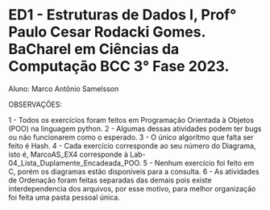 # ED1 - Estruturas de Dados I, Prof° Paulo Cesar Rodacki Gomes. BaCharel em Ciências da Computação BCC 3° Fase 2023. 
Aluno: Marco Antônio Samelsson

OBSERVAÇÕES:

1 - Todos os exercícios foram feitos em Programação Orientada à Objetos (POO) na linguagem python. 
2 - Algumas dessas atividades podem ter bugs ou não funcionarem como o esperado.
3 - O único algoritmo que falta ser feito é Hash.
4 - Cada exercício corresponde ao seu número do Diagrama, isto é, MarcoAS_EX4 corresponde à Lab-04_Lista_Duplamente_Encadeada_POO.
5 - Nenhum exercício foi feito em C, porém os diagramas estão disponíveis para a consulta. 
6 - As atividades de Ordenação foram feitas separadas das demais pois existe interdependencia dos arquivos, por esse motivo, para melhor
    organização foi feita uma pasta pessoal única.
